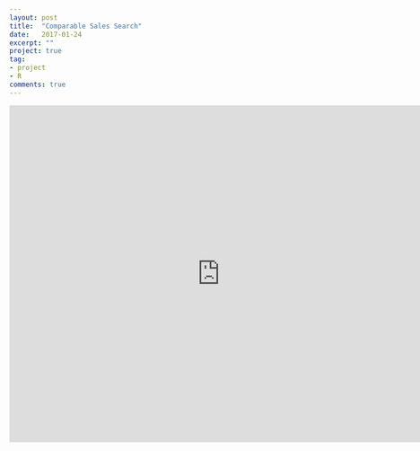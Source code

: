 ```yaml
---
layout: post
title:  "Comparable Sales Search"
date:   2017-01-24
excerpt: ""
project: true
tag:
- project
- R
comments: true
---
```


<iframe src="https://kiefer.shinyapps.io/compsearchv08/" style="border: none; width: 750px; height: 600px" align="center"></iframe>
